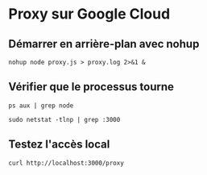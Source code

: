 # Proxy sur Google Cloud

## Démarrer en arrière-plan avec nohup
`nohup node proxy.js > proxy.log 2>&1 &`

## Vérifier que le processus tourne
`ps aux | grep node`

`sudo netstat -tlnp | grep :3000`

## Testez l'accès local
`curl http://localhost:3000/proxy`

